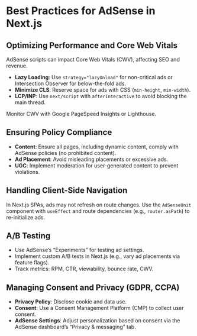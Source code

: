 # Best Practices for AdSense in Next.js

## Optimizing Performance and Core Web Vitals

AdSense scripts can impact Core Web Vitals (CWV), affecting SEO and revenue.

- **Lazy Loading**: Use `strategy="lazyOnload"` for non-critical ads or Intersection Observer for below-the-fold ads.
- **Minimize CLS**: Reserve space for ads with CSS (`min-height`, `min-width`).
- **LCP/INP**: Use `next/script` with `afterInteractive` to avoid blocking the main thread.

Monitor CWV with Google PageSpeed Insights or Lighthouse.

## Ensuring Policy Compliance

- **Content**: Ensure all pages, including dynamic content, comply with AdSense policies (no prohibited content).
- **Ad Placement**: Avoid misleading placements or excessive ads.
- **UGC**: Implement moderation for user-generated content to prevent violations.

## Handling Client-Side Navigation

In Next.js SPAs, ads may not refresh on route changes. Use the `AdSenseUnit` component with `useEffect` and route dependencies (e.g., `router.asPath`) to re-initialize ads.

## A/B Testing

- Use AdSense’s “Experiments” for testing ad settings.
- Implement custom A/B tests in Next.js (e.g., vary ad placements via feature flags).
- Track metrics: RPM, CTR, viewability, bounce rate, CWV.

## Managing Consent and Privacy (GDPR, CCPA)

- **Privacy Policy**: Disclose cookie and data use.
- **Consent**: Use a Consent Management Platform (CMP) to collect user consent.
- **AdSense Settings**: Adjust personalization based on consent via the AdSense dashboard’s “Privacy & messaging” tab.